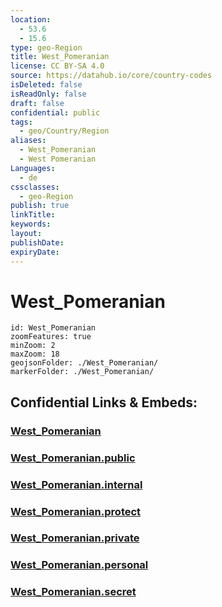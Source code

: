 ```yaml
---
location:
  - 53.6
  - 15.6
type: geo-Region
title: West_Pomeranian
license: CC BY-SA 4.0
source: https://datahub.io/core/country-codes
isDeleted: false
isReadOnly: false
draft: false
confidential: public
tags:
  - geo/Country/Region
aliases:
  - West_Pomeranian
  - West Pomeranian
Languages:
  - de
cssclasses:
  - geo-Region
publish: true
linkTitle: 
keywords: 
layout: 
publishDate: 
expiryDate:
---
```


# West_Pomeranian

```leaflet
id: West_Pomeranian
zoomFeatures: true 
minZoom: 2 
maxZoom: 18
geojsonFolder: ./West_Pomeranian/
markerFolder: ./West_Pomeranian/
```


## Confidential Links & Embeds: 

### [West_Pomeranian](/_Standards/Earth/Continent/Europe/Europe~East/Poland/Provinces~Poland/West_Pomeranian.md) 

### [West_Pomeranian.public](/_public/Earth/Continent/Europe/Europe~East/Poland/Provinces~Poland/West_Pomeranian.public.md) 

### [West_Pomeranian.internal](/_internal/Earth/Continent/Europe/Europe~East/Poland/Provinces~Poland/West_Pomeranian.internal.md) 

### [West_Pomeranian.protect](/_protect/Earth/Continent/Europe/Europe~East/Poland/Provinces~Poland/West_Pomeranian.protect.md) 

### [West_Pomeranian.private](/_private/Earth/Continent/Europe/Europe~East/Poland/Provinces~Poland/West_Pomeranian.private.md) 

### [West_Pomeranian.personal](/_personal/Earth/Continent/Europe/Europe~East/Poland/Provinces~Poland/West_Pomeranian.personal.md) 

### [West_Pomeranian.secret](/_secret/Earth/Continent/Europe/Europe~East/Poland/Provinces~Poland/West_Pomeranian.secret.md)

